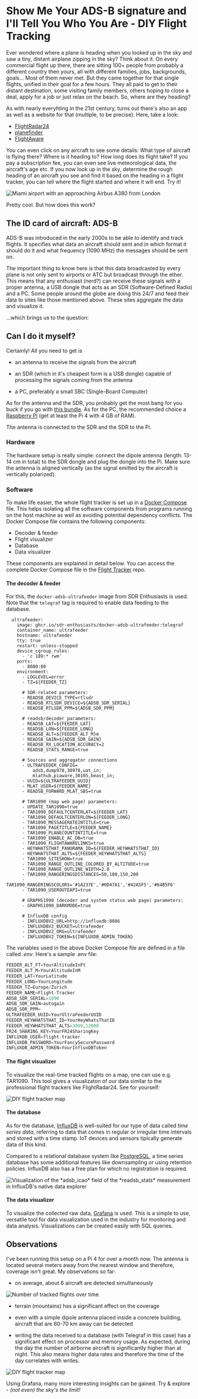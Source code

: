 # Show Me Your ADS-B signature and I'll Tell You Who You Are - DIY Flight Tracking

Ever wondered where a plane is heading when you looked up in the sky and saw a tiny, distant airplane zipping in the sky? Think about it. On every commercial flight up there, there are sitting 100+ people from probably a different country then yours, all with different families, jobs, backgrounds, goals... Most of them never met. But they came together for that single flights, unified in their goal for a few hours. They all paid to get to their distant destination, some visiting family members, others hoping to close a deal, apply for a job or just relax on the beach. So, where are they heading?

As with nearly everyhting in the 21st century, turns out there's also an app as well as a website for that (multiple, to be precise). Here, take a look:

* [FlightRadar24](https://flightradar24.com)
* [planefinder](https://planefinder.net/)
* [FlightAware](https://www.flightaware.com/live/)

You can even click on any aircraft to see some details: What type of aircraft is flying there? Where is it heading to? How long does its flight take? If you pay a subscription fee, you can even see live meteorological data, the aircraft's age etc. If you now look up in the sky, determine the rough heading of an aircraft you see and find it based on the heading in a flight tracker, you can tell where the flight started and where it will end. Try it!

![](/images/flight-tracker/miami-a380.png "Miami airport with an approaching Airbus A380 from London")

Pretty cool. But how does this work?

## The ID card of aircraft: ADS-B

ADS-B was introduced in the early 2000s to be able to identify and track flights. It specifies what data an aircraft should sent and in which format it should do it and what frequency (1090 MHz) the messages should be sent on.

The important thing to know here is that this data broadcasted by every plane is not only sent to airports or ATC but broadcast through the ether. This means that any enthusiast (nerd?) can receive these signals with a proper antenna, a USB dongle that acts as an SDR (Software-Defined Radio) and a PC. Some people around the globe are doing this 24/7 and feed their data to sites like those mentioned above. These sites aggregate the data and visualize it.

...which brings us to the question:

## Can I do it myself?

Certainly! All you need to get is

* an antenna to receive the signals from the aircraft

* an SDR (which in it's cheapest form is a USB dongle) capable of processing the signals coming from the antenna

* a PC, preferably a small SBC (Single-Board Computer)

As for the antenna and the SDR, you probably get the most bang for you buck if you go with [this bundle](https://www.rtl-sdr.com/product/rtl-sdr-blog-v4-r828d-rtl2832u-1ppm-tcxo-sma-software-defined-radio-with-dipole-antenna/). As for the PC, the recommended choice a [Raspberry Pi](https://www.raspberrypi.com/) (get at least the Pi 4 with 4 GB of RAM).

The antenna is connected to the SDR and the SDR to the Pi.

### Hardware

The hardware setup is really simple: connect the dipole antenna (length: 13-14 cm in total) to the SDR dongle and plug the dongle into the Pi. Make sure the antenna is aligned vertically (as the signal emitted by the aircraft is vertically polarized).

### Software

To make life easier, the whole flight tracker is set up in a [Docker Compose](https://docs.docker.com/compose/) file. This helps isolating all the software components from programs running on the host machine as well as avoiding potential dependency conflicts. The Docker Compose file contains the following components:

* Decoder & feeder
* Flight visualizer
* Database
* Data visualizer

These components are explained in detail below. You can access the complete Docker Compose file in the [Flight Tracker](https://github.com/sdomoszlai13/flight-tracker) repo.

#### The decoder & feeder

For this, the `docker-adsb-ultrafeeder` image from SDR Enthusiasts is used. Note that the `telegraf` tag is required to enable data feeding to the database.

```docker
  ultrafeeder:
    image: ghcr.io/sdr-enthusiasts/docker-adsb-ultrafeeder:telegraf
    container_name: ultrafeeder
    hostname: ultrafeeder
    tty: true
    restart: unless-stopped
    device_cgroup_rules:
      - 'c 189:* rwm'
    ports:
      - 8080:80
    environment:
      - LOGLEVEL=error
      - TZ=${FEEDER_TZ}

      # SDR-related parameters:
      - READSB_DEVICE_TYPE=rtlsdr
      - READSB_RTLSDR_DEVICE=${ADSB_SDR_SERIAL}
      - READSB_RTLSDR_PPM=${ADSB_SDR_PPM}

      # readsb/decoder parameters:
      - READSB_LAT=${FEEDER_LAT}
      - READSB_LON=${FEEDER_LONG}
      - READSB_ALT=${FEEDER_ALT_M}m
      - READSB_GAIN=${ADSB_SDR_GAIN}
      - READSB_RX_LOCATION_ACCURACY=2
      - READSB_STATS_RANGE=true

      # Sources and aggregator connections
      - ULTRAFEEDER_CONFIG=
          adsb,dump978,30978,uat_in;
          mlathub,piaware,30105,beast_in;
      - UUID=${ULTRAFEEDER_UUID}
      - MLAT_USER=${FEEDER_NAME}
      - READSB_FORWARD_MLAT_SBS=true

      # TAR1090 (map web page) parameters:
      - UPDATE_TAR1090=true
      - TAR1090_DEFAULTCENTERLAT=${FEEDER_LAT}
      - TAR1090_DEFAULTCENTERLON=${FEEDER_LONG}
      - TAR1090_MESSAGERATEINTITLE=true
      - TAR1090_PAGETITLE=${FEEDER_NAME}
      - TAR1090_PLANECOUNTINTITLE=true
      - TAR1090_ENABLE_AC_DB=true
      - TAR1090_FLIGHTAWARELINKS=true
      - HEYWHATSTHAT_PANORAMA_ID=${FEEDER_HEYWHATSTHAT_ID}
      - HEYWHATSTHAT_ALTS=${FEEDER_HEYWHATSTHAT_ALTS}
      - TAR1090_SITESHOW=true
      - TAR1090_RANGE_OUTLINE_COLORED_BY_ALTITUDE=true
      - TAR1090_RANGE_OUTLINE_WIDTH=2.0
      - TAR1090_RANGERINGSDISTANCES=50,100,150,200
      - TAR1090_RANGERINGSCOLORS='#1A237E','#0D47A1','#42A5F5','#64B5F6'
      - TAR1090_USEROUTEAPI=true

      # GRAPHS1090 (decoder and system status web page) parameters:
      - GRAPHS1090_DARKMODE=true

      # InfluxDB config
      - INFLUXDBV2_URL=http://influxdb:8086
      - INFLUXDBV2_BUCKET=ultrafeeder
      - INFLUXDBV2_ORG=ultrafeeder
      - INFLUXDBV2_TOKEN=${INFLUXDB_ADMIN_TOKEN}

```

The variables used in the above Docker Compose file are defined in a file called *.env*. Here's a sample .env file:

```python
FEEDER_ALT_FT=YourAltitudeInFt
FEEDER_ALT_M=YourAltitudeInM
FEEDER_LAT=YourLatitude
FEEDER_LONG=YourLongitude
FEEDER_TZ=Europe/Zurich
FEEDER_NAME=Flight-Tracker
ADSB_SDR_SERIAL=1090
ADSB_SDR_GAIN=autogain
ADSB_SDR_PPM=
ULTRAFEEDER_UUID=YourUltraFeederUUID
FEEDER_HEYWHATSTHAT_ID=YourHeyWhatsThatID
FEEDER_HEYWHATSTHAT_ALTS=3000,12000
FR24_SHARING_KEY=YourFR24SharingKey
INFLUXDB_USER=flight-tracker
INFLUXDB_PASSWORD=YourFancySecurePassword
INFLUXDB_ADMIN_TOKEN=YourInfluxDBToken
```

#### The flight visualizer

To visualize the real-time tracked flights on a map, one can use e.g. TAR1090. This tool gives a visualizaton of our data similar to the professional flight trackers like FlightRadar24. See for yourself:

![](/images/flight-tracker/own-tracker.png "DIY flight tracker map")

#### The database

As for the database, [InfluxDB](https://www.influxdata.com/) is well-suited for our type of data called *time series data*, referring to data that comes in regular or irregular time intervals and stored with a time stamp. IoT devices and sensors tipically generate data of this kind.

Compared to a relational database system like [PostgreSQL](https://www.postgresql.org/), a time series database has some additional features like downsampling or using retention policies. InfluxDB also has a free plan for which no registration is required.

![](/images/flight-tracker/influx-db.png "Visualization of the *adsb_icao* field of the *readsb_stats* measurement in InfluxDB's native data explorer")

#### The data visualizer

To visualize the collected raw data, [Grafana](https://grafana.com/) is used. This is a simple to use, versatile tool for data visualization used in the industry for monitoring and data analysis. Visualizations can be created easily with SQL queries.


## Observations

I've been running this setup on a Pi 4 for over a month now. The antenna is located several meters away from the nearest window and therefore, coverage isn't great. My observations so far:

* on average, about 6 aircraft are detected simultaneously

![](/images/flight-tracker/no-tracked-flights.png "Number of tracked flights over time")

* terrain (mountains) has a significant effect on the coverage

* even with a simple dipole antenna placed inside a concrete building, aircraft that are 60-70 km away can be detected

* writing the data received to a database (with Telegraf in this case) has a significant effect on processor and memory usage. As expected, during the day the number of airborne aircraft is significantly higher than at night. This also means higher data rates and therefore the time of the day correlates with writes.

![](/images/flight-tracker/writes.png "DIY flight tracker map")

Using Grafana, many more interesting insights can be gained. Try & explore - *(not even) the sky's the limit!*